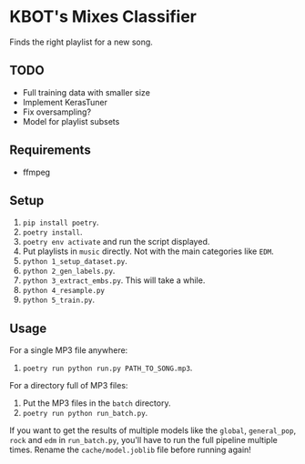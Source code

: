 # KBOT's Mixes Classifier
Finds the right playlist for a new song.

## TODO
- Full training data with smaller size
- Implement KerasTuner
- Fix oversampling?
- Model for playlist subsets

## Requirements
- ffmpeg

## Setup
1. `pip install poetry`.
2. `poetry install`.
3. `poetry env activate` and run the script displayed.
4. Put playlists in `music` directly. Not with the main categories like `EDM`.
5. `python 1_setup_dataset.py`.
6. `python 2_gen_labels.py`.
7. `python 3_extract_embs.py`. This will take a while.
8. `python 4_resample.py`
9. `python 5_train.py`.

## Usage
For a single MP3 file anywhere:
1. `poetry run python run.py PATH_TO_SONG.mp3`.

For a directory full of MP3 files:
1. Put the MP3 files in the `batch` directory.
2. `poetry run python run_batch.py`.

If you want to get the results of multiple models like the `global`, `general_pop`, `rock` and `edm` in `run_batch.py`, you'll have to run the full pipeline multiple times. Rename the `cache/model.joblib` file before running again!
